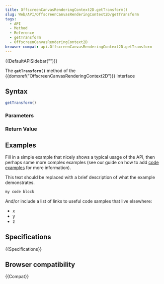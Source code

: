 ```yaml
---
title: OffscreenCanvasRenderingContext2D.getTransform()
slug: Web/API/OffscreenCanvasRenderingContext2D/getTransform
tags:
  - API
  - Method
  - Reference
  - getTransform
  - OffscreenCanvasRenderingContext2D
browser-compat: api.OffscreenCanvasRenderingContext2D.getTransform
---
```

{{DefaultAPISidebar("")}}

The **`getTransform()`** method of the {{domxref("OffscreenCanvasRenderingContext2D")}} interface 

## Syntax

```js
getTransform()
```

### Parameters



### Return Value



## Examples

Fill in a simple example that nicely shows a typical usage of the API, then perhaps some more complex examples (see our guide on how to add [code examples](/en-US/docs/MDN/Contribute/Structures/Code_examples) for more information).

This text should be replaced with a brief description of what the example demonstrates.

```js
my code block
```

And/or include a list of links to useful code samples that live elsewhere:

*   x
*   y
*   z

## Specifications

{{Specifications}}

## Browser compatibility

{{Compat}}

